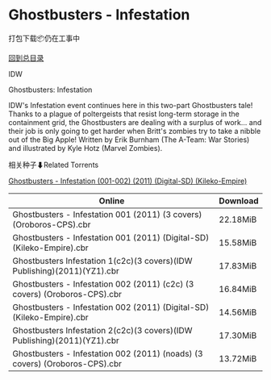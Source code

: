 # Ghostbusters - Infestation

打包下载📦仍在工事中

[回到总目录](/Catalogs.md)

IDW

Ghostbusters: Infestation

IDW's Infestation event continues here in this two-part Ghostbusters tale! Thanks to a plague of poltergeists that resist long-term storage in the containment grid, the Ghostbusters are dealing with a surplus of work... and their job is only going to get harder when Britt's zombies try to take a nibble out of the Big Apple! Written by Erik Burnham (The A-Team: War Stories) and illustrated by Kyle Hotz (Marvel Zombies).





相关种子⬇Related Torrents

[Ghostbusters - Infestation (001-002) (2011) (Digital-SD) (Kileko-Empire)](https://github.com/alicewish/markdown/blob/master/torrent/Ghostbusters---Infestation--001-002---2011---Digital-SD---Kileko-Empire.md)

Online | Download
--- | ---
Ghostbusters - Infestation 001 (2011) (3 covers) (Oroboros-CPS).cbr | 22.18MiB
Ghostbusters - Infestation 001 (2011) (Digital-SD) (Kileko-Empire).cbr | 15.58MiB
Ghostbusters Infestation 1(c2c)(3 covers)(IDW Publishing)(2011)(YZ1).cbr | 17.83MiB
Ghostbusters - Infestation 002 (2011) (c2c) (3 covers) (Oroboros-CPS).cbr | 16.84MiB
Ghostbusters - Infestation 002 (2011) (Digital-SD) (Kileko-Empire).cbr | 14.56MiB
Ghostbusters Infestation 2(c2c)(3 covers)(IDW Publishing)(2011)(YZ1).cbr | 17.30MiB
Ghostbusters - Infestation 002 (2011) (noads) (3 covers) (Oroboros-CPS).cbr | 13.72MiB